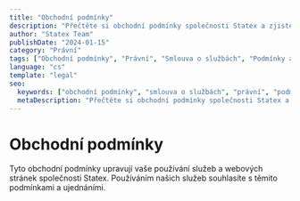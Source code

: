 ```yaml
---
title: "Obchodní podmínky"
description: "Přečtěte si obchodní podmínky společnosti Statex a zjistěte podmínky pro používání našich služeb a webových stránek."
author: "Statex Team"
publishDate: "2024-01-15"
category: "Právní"
tags: ["Obchodní podmínky", "Právní", "Smlouva o službách", "Podmínky a ujednání"]
language: "cs"
template: "legal"
seo:
  keywords: ["obchodní podmínky", "smlouva o službách", "právní", "podmínky a ujednání", "statex podmínky"]
  metaDescription: "Přečtěte si obchodní podmínky společnosti Statex a zjistěte podmínky pro používání našich služeb a webových stránek."
---
```


# Obchodní podmínky

Tyto obchodní podmínky upravují vaše používání služeb a webových stránek společnosti Statex. Používáním našich služeb souhlasíte s těmito podmínkami a ujednáními. 